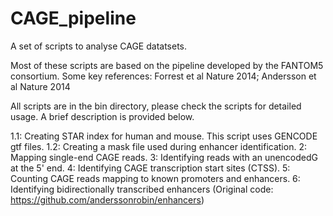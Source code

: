 # CAGE_pipeline
A set of scripts to analyse CAGE datatsets. 

Most of these scripts are based on the pipeline developed by the FANTOM5 consortium. 
Some key references: Forrest et al Nature 2014; Andersson et al Nature 2014

All scripts are in the bin directory, please check the scripts for detailed usage. 
A brief description is provided below.

1.1: Creating STAR index for human and mouse. This script uses GENCODE gtf files.
1.2: Creating a mask file used during enhancer identification. 
2: Mapping single-end CAGE reads.
3: Identifying reads with an unencodedG at the 5' end. 
4: Identifying CAGE transcription start sites (CTSS). 
5: Counting CAGE reads mapping to known promoters and enhancers.
6: Identifying bidirectionally transcribed enhancers (Original code: https://github.com/anderssonrobin/enhancers)


